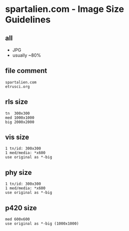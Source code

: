 # spartalien.com - Image Size Guidelines

## all
- JPG
- usually ~80%


## file comment

```text
spartalien.com
etrusci.org
```


## rls size

```text
tn  300x300
med 1000x1000
big 2000x2000
```


## vis size
```text
1 tn/id: 300x300
1 med/media: *x600
use original as *-big
```


## phy size
```text
1 tn/id: 300x300
1 med/media: *x600
use original as *-big
```


## p420 size

```text
med 600x600
use original as *-big (1000x1000)
```
